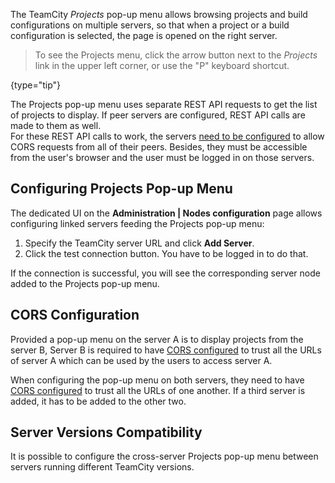 [//]: # (title: Configuring Cross-Server Projects Pop-up Menu)
[//]: # (auxiliary-id: Configuring Cross-Server Projects Pop-up Menu;Configuring Cross-Server Projects Popup)

The TeamCity _Projects_ pop-up menu allows browsing projects and build configurations on multiple servers, so that when a project or a build configuration is selected, the page is opened on the right server.

>To see the Projects menu, click the arrow button next to the _Projects_ link in the upper left corner, or use the "P" keyboard shortcut.
>
{type="tip"}

The Projects pop-up menu uses separate REST API requests to get the list of projects to display. If peer servers are configured, REST API calls are made to them as well.   
For these REST API calls to work, the servers [need to be configured](rest-api.md#CORS-support) to allow CORS requests from all of their peers. Besides, they must be accessible from the user's browser and the user must be logged in on those servers.

## Configuring Projects Pop-up Menu

The dedicated UI on the __Administration | Nodes configuration__ page allows configuring linked servers feeding the Projects pop-up menu:
1. Specify the TeamCity server URL and click __Add Server__.
2. Click the test connection button. You have to be logged in to do that.

If the connection is successful, you will see the corresponding server node added to the Projects pop-up menu.

## CORS Configuration

Provided a pop-up menu on the server A is to display projects from the server B, Server B is required to have [CORS configured](rest-api.md#CORS-support) to trust all the URLs of server A which can be used by the users to access server A.

When configuring the pop-up menu on both servers, they need to have [CORS configured](rest-api.md#CORS-support) to trust all the URLs of one another. If a third server is added, it has to be added to the other two.

## Server Versions Compatibility

It is possible to configure the cross-server Projects pop-up menu between servers running different TeamCity versions.

